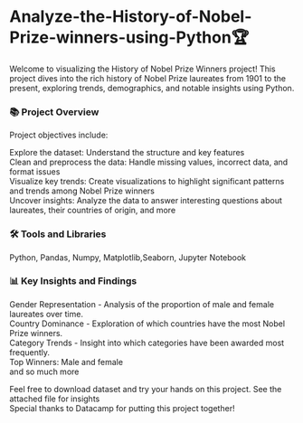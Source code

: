 # Analyze-the-History-of-Nobel-Prize-winners-using-Python🏆
Welcome to visualizing the History of Nobel Prize Winners project! This project dives into the rich history of Nobel Prize laureates from 1901 to the present, exploring trends, demographics, and notable insights using Python.

### 📚 Project Overview
Project objectives include:

Explore the dataset: Understand the structure and key features<br>
Clean and preprocess the data: Handle missing values, incorrect data, and format issues<br>
Visualize key trends: Create visualizations to highlight significant patterns and trends among Nobel Prize winners<br>
Uncover insights: Analyze the data to answer interesting questions about laureates, their countries of origin, and more<br>

### 🛠️ Tools and Libraries
Python, Pandas, Numpy, Matplotlib,Seaborn, Jupyter Notebook<br>

### 📊 Key Insights and Findings
Gender Representation - Analysis of the proportion of male and female laureates over time.<br>
Country Dominance - Exploration of which countries have the most Nobel Prize winners.<br>
Category Trends - Insight into which categories have been awarded most frequently.<br>
Top Winners: Male and female<br>
and so much more

Feel free to download dataset and try your hands on this project. See the attached file for insights <br>
Special thanks to Datacamp for putting this project together!
